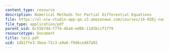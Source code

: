 ```yaml
---
content_type: resource
description: Numerical Methods for Partial Differential Equations
file: https://ol-ocw-studio-app-qa.s3.amazonaws.com/courses/16-920j-numerical-methods-for-partial-differential-equations-sma-5212-spring-2003/1db1ffe33bea72c3a9a6f0d6ce487a92_lec1.pdf
file_type: application/pdf
parent_uid: 6c55b7dd-f774-4ba4-ed0b-11d5bccf1779
resourcetype: Document
title: lec1.pdf
uid: 1db1ffe3-3bea-72c3-a9a6-f0d6ce487a92
---
```

